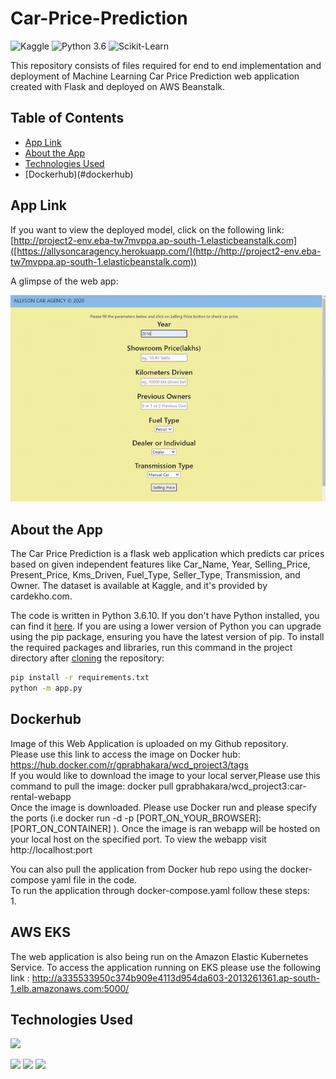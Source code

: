 # Car-Price-Prediction

![Kaggle](https://img.shields.io/badge/Dataset-Kaggle-blue.svg) ![Python 3.6](https://img.shields.io/badge/Python-3.6-brightgreen.svg) ![Scikit-Learn](https://img.shields.io/badge/Library-ScikitLearn-orange.svg)

This repository consists of files required for end to end implementation and deployment of Machine Learning Car Price Prediction web application created with Flask and deployed on AWS Beanstalk.

## Table of Contents
  * [App Link](#app-link)
  * [About the App](#about-the-app)
  * [Technologies Used](#technologies-used)
  * [Dockerhub)(#dockerhub)


## App Link
If you want to view the deployed model, click on the following link:<br />
[http://project2-env.eba-tw7mvppa.ap-south-1.elasticbeanstalk.com]([https://allysoncaragency.herokuapp.com/](http://http://project2-env.eba-tw7mvppa.ap-south-1.elasticbeanstalk.com))

A glimpse of the web app:

![GIF](readme_resources/carpred.gif)


## About the App
The Car Price Prediction is a flask web application which predicts car prices based on given independent features like Car_Name,	Year,	Selling_Price,	Present_Price,	Kms_Driven,	Fuel_Type,	Seller_Type,	Transmission, and Owner. The dataset is available at Kaggle, and it's provided by cardekho.com. 

The code is written in Python 3.6.10. If you don't have Python installed, you can find it [here](https://www.python.org/downloads/). If you are using a lower version of Python you can upgrade using the pip package, ensuring you have the latest version of pip. To install the required packages and libraries, run this command in the project directory after [cloning](https://www.howtogeek.com/451360/how-to-clone-a-github-repository/) the repository:
```bash
pip install -r requirements.txt
python -m app.py
```
## Dockerhub
Image of this Web Application is uploaded on my Github repository.
<br />Please use this link to access the image on Docker hub: https://hub.docker.com/r/gprabhakara/wcd_project3/tags
<br />If you would like to download the image to your local server,Please use this command to pull the image: docker pull gprabhakara/wcd_project3:car-rental-webapp
<br />Once the image is downloaded. Please use Docker run and please specify the ports (i.e docker run -d -p [PORT_ON_YOUR_BROWSER]:[PORT_ON_CONTAINER] <Image ID>). Once the image is ran webapp will be hosted on your local host on the specified port. To view the webapp visit http://localhost:port

You can also pull the application from Docker hub repo using the docker-compose yaml file in the code.
<br /> To run the application through docker-compose.yaml follow these steps:
<br /> 1. 

## AWS EKS
The web application is also being run on the Amazon Elastic Kubernetes Service.
To access the application running on EKS please use the following link : http://a335533950c374b909e4113d954da603-2013261361.ap-south-1.elb.amazonaws.com:5000/

## Technologies Used

![](https://forthebadge.com/images/badges/made-with-python.svg)

[<img target="_blank" src="https://flask.palletsprojects.com/en/1.1.x/_images/flask-logo.png" width=170>](https://flask.palletsprojects.com/en/1.1.x/) [<img target="_blank" src="https://number1.co.za/wp-content/uploads/2017/10/gunicorn_logo-300x85.png" width=280>](https://gunicorn.org) [<img target="_blank" src="https://scikit-learn.org/stable/_static/scikit-learn-logo-small.png" width=200>](https://scikit-learn.org/stable/) 

